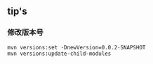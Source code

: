 ## tip's
### 修改版本号
```
mvn versions:set -DnewVersion=0.0.2-SNAPSHOT
mvn versions:update-child-modules
```

